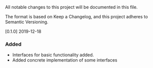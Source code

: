 All notable changes to this project will be documented in this file.

The format is based on Keep a Changelog,
and this project adheres to Semantic Versioning.

[0.1.0] 2019-12-18
### Added
- Interfaces for basic functionality added.
- Added concrete implementation of some interfaces